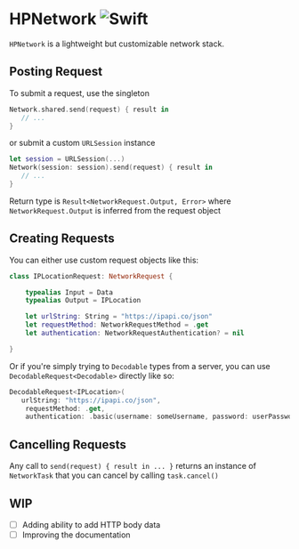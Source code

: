 # HPNetwork ![Swift](https://github.com/henrik-dmg/HPNetwork/workflows/Swift/badge.svg)

`HPNetwork` is a lightweight but customizable network stack.

## Posting Request

To submit a request, use the singleton

```swift
Network.shared.send(request) { result in
   // ...
}
```

or submit a custom `URLSession` instance

```swift
let session = URLSession(...)
Network(session: session).send(request) { result in
   // ...
}
```

Return type is `Result<NetworkRequest.Output, Error>` where `NetworkRequest.Output` is inferred from the request object

## Creating Requests

You can either use custom request objects like this:

```swift
class IPLocationRequest: NetworkRequest {

    typealias Input = Data
    typealias Output = IPLocation

    let urlString: String = "https://ipapi.co/json"
    let requestMethod: NetworkRequestMethod = .get
    let authentication: NetworkRequestAuthentication? = nil

}
```

Or if you're simply trying to `Decodable` types from a server, you can use `DecodableRequest<Decodable>` directly like so:

```swift
DecodableRequest<IPLocation>(
   urlString: "https://ipapi.co/json",
	requestMethod: .get,
	authentication: .basic(username: someUsername, password: userPassword))
```

## Cancelling Requests

Any call to `send(request) { result in ... }` returns an instance of `NetworkTask` that you can cancel by calling `task.cancel()`

## WIP

- [ ] Adding ability to add HTTP body data
- [ ] Improving the documentation
